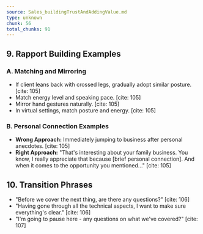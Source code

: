 ```yaml
---
source: Sales_buildingTrustAndAddingValue.md
type: unknown
chunk: 56
total_chunks: 91
---
```


## 9. Rapport Building Examples

### A. Matching and Mirroring

* If client leans back with crossed legs, gradually adopt similar posture. [cite: 105]
* Match energy level and speaking pace. [cite: 105]
* Mirror hand gestures naturally. [cite: 105]
* In virtual settings, match posture and energy. [cite: 105]

### B. Personal Connection Examples

* **Wrong Approach:** Immediately jumping to business after personal anecdotes. [cite: 105]
* **Right Approach:** "That's interesting about your family business. You know, I really appreciate that because [brief personal connection]. And when it comes to the opportunity you mentioned..." [cite: 105]

## 10. Transition Phrases

* "Before we cover the next thing, are there any questions?" [cite: 106]
* "Having gone through all the technical aspects, I want to make sure everything's clear." [cite: 106]
* "I'm going to pause here - any questions on what we've covered?" [cite: 107]